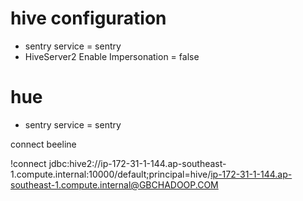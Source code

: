 # hive configuration
- sentry service = sentry
- HiveServer2 Enable Impersonation = false
# hue
- sentry service = sentry

connect beeline

!connect jdbc:hive2://ip-172-31-1-144.ap-southeast-1.compute.internal:10000/default;principal=hive/ip-172-31-1-144.ap-southeast-1.compute.internal@GBCHADOOP.COM